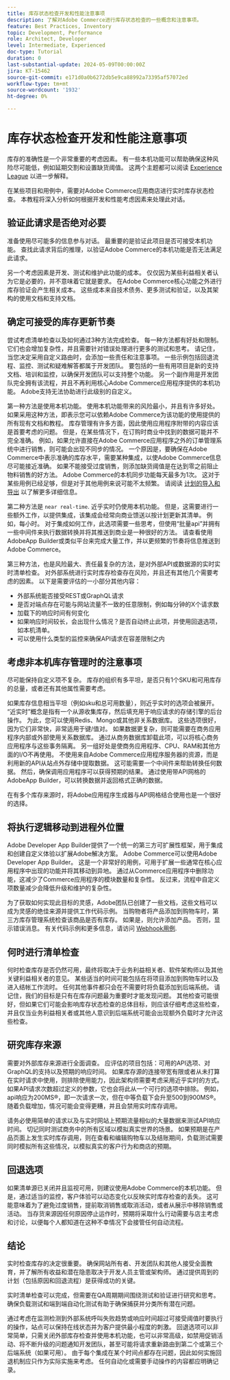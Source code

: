 ```yaml
---
title: 库存状态检查开发和性能注意事项
description: 了解对Adobe Commerce进行库存状态检查的一些概念和注意事项。
feature: Best Practices, Inventory
topic: Development, Performance
role: Architect, Developer
level: Intermediate, Experienced
doc-type: Tutorial
duration: 0
last-substantial-update: 2024-05-09T00:00:00Z
jira: KT-15462
source-git-commit: e171d0a0b6272db5e9ca88992a73395af57072ed
workflow-type: tm+mt
source-wordcount: '1932'
ht-degree: 0%

---
```



# 库存状态检查开发和性能注意事项

库存的准确性是一个非常重要的考虑因素。 有一些本机功能可以帮助确保这种风险尽可能低，例如延期交割和设置缺货阈值。 这两个主题都可以阅读 [Experience League](https://experienceleague.adobe.com/en/docs/commerce-admin/inventory/configuration/backorders) 以进一步解释。

在某些项目和用例中，需要对Adobe Commerce应用商店进行实时库存状态检查。 本教程将深入分析如何根据开发和性能考虑因素来处理此对话。

## 验证此请求是否绝对必要

准备使用尽可能多的信息参与对话。 最重要的是验证此项目是否可接受本机功能。 查找此请求背后的推理，以验证Adobe Commerce的本机功能是否无法满足此请求。

另一个考虑因素是开发、测试和维护此功能的成本。 仅仅因为某些利益相关者认为它是必要的，并不意味着它就是要求。 在Adobe Commerce核心功能之外进行库存验证会产生相关成本。 这些成本来自技术债务、更多测试和验证，以及其架构的使用文档和支持文档。

## 确定可接受的库存更新节奏

尝试考虑清单检查以及如何通过3种方法完成检查。 每一种方法都有好处和限制。 它们也会增加复杂性，并且需要针对错误处理进行更多的测试和思考。 请记住，当您决定采用自定义路由时，会添加一些责任和注意事项。 一些示例包括回退流程、监控、测试和疑难解答都属于开发团队。 要包括的一些有用项目是新的支持文档、培训和监控，以确保开发团队可以支持整个功能。 另一个副作用是开发团队完全拥有该流程，并且不再利用核心Adobe Commerce应用程序提供的本机功能。 Adobe支持无法协助进行此级别的自定义。

第一种方法是使用本机功能。 使用本机功能带来的风险最小，并且有许多好处。 如果采用这种方法，即表示您可以依赖Adobe Commerce为该功能的使用提供的所有现有文档和教程。 库存管理有许多方面，因此使用应用程序附带的内容应该是首要考虑的问题。 但是，在某些情况下，在订购时商业中找到的数据可能并不完全准确。 例如，如果允许直接在Adobe Commerce应用程序之外的订单管理系统中进行销售，则可能会出现不同步的情况。 一个原因是，要确保在Adobe Commerce中表示准确的库存水平，需要某种集成，以使Adobe Commerce信息尽可能接近准确。 如果不能接受过度销售，则添加缺货阈值是在达到零之前阻止物料销售的好方法。 Adobe Commerce的本机同步功能每天最多为1次。 这对于某些用例已经足够，但是对于其他用例来说可能不太频繁。 请阅读 [计划的导入和导出](https://experienceleague.adobe.com/en/docs/commerce-admin/systems/data-transfer/data-scheduled-import-export) 以了解更多详细信息。

第二种方法是 `near real-time`. 近乎实时仍使用本机功能。 但是，这需要进行一些额外工作，以提供集成，该集成会经常向商业馈送以按计划更新其清单。 例如，每小时。 对于集成如何工作，此选项需要一些思考，但使用“批量api”并拥有一些中间件来执行数据转换并将其推送到商业是一种很好的方法。 请查看使用AdobeApp Builder或类似平台来完成大量工作，并以更频繁的节奏将信息推送到Adobe Commerce。

第三种方法，也是风险最大、责任最复杂的方法，是对外部API或数据源的实时实时清单检查。 对外部系统进行实时库存检查存在风险，并且还有其他几个需要考虑的因素。 以下是需要评估的一小部分其他内容：

* 外部系统能否接受REST或GraphQL请求
* 是否对端点存在可能与网站流量不一致的任意限制，例如每分钟的X个请求数
* 加载下的响应时间有何变化
* 如果响应时间较长，会出现什么情况？是否自动终止此项，并使用回退选项，如本机清单。
* 可以使用什么类型的监控来确保API请求在容差限制之内

## 考虑非本机库存管理时的注意事项

尽可能保持自定义项不复杂。
库存的组织有多平坦，是否只有1个SKU和可用库存的总量，或者还有其他属性需要考虑。

如果库存信息相当平坦（例如sku和总可用数量），则近乎实时的选项会被展开。 “近实时”概念是指有一个从源收集库存，然后填充用于响应请求的存储引擎的后台操作。 为此，您可以使用Redis、Mongo或其他非关系数据库。 这些选项很好，因为它们非常快，非常适用于键/值对。 如果数据更复杂，则可能需要在商务应用程序内部或外部使用关系数据库。 通过从商务数据库卸载此项，可以将核心商务应用程序与这些事务隔离。 另一组好处是使商务应用程序、CPU、RAM和其他方面的I/O不再使用。 不使用来自Adobe Commerce应用程序服务器的资源，而是利用新的API从站点外存储中提取数据。  这可能需要一个中间件来帮助转换任何数据。 然后，确保调用应用程序可以获得预期的结果。 通过使用带API网格的AdobeApp Builder，可以转换数据并返回格式正确的数据。

在有多个库存来源时，将Adobe应用程序生成器与API网格结合使用也是一个很好的选择。


## 将执行逻辑移动到进程外位置

Adobe Developer App Builder提供了一个统一的第三方可扩展性框架，用于集成和创建自定义体验以扩展Adobe解决方案。 Adobe Commerce可以使用Adobe Developer App Builder。 这是一个非常好的用例，可用于扩展一些通常在核心应用程序中出现的功能并将其移动到异地。 通过从Commerce应用程序中删除功能，这减少了Commerce应用程序的模块数量和复杂性。 反过来，流程中自定义项数量减少会降低升级和维护的复杂性。

为了获取如何实现此目标的灵感，Adobe团队已创建了一些文档，这些文档可以成为灵感的绝佳来源并提供工作代码示例。 当购物者将产品添加到购物车时，第三方库存管理系统检查该商品是否有库存。 如果是，则允许添加产品。 否则，显示错误消息。  有关代码示例和更多信息，请访问 [Webhook用例](https://developer.adobe.com/commerce/extensibility/webhooks/use-cases/#add-product-to-cart).

## 何时进行清单检查

何时检查库存是否仍然可用，最终将取决于业务利益相关者、软件架构师以及其他关键利益相关者的意见。 某些适当的时间可能包括在将项目添加到购物车时以及进入结帐工作流时。 任何其他事件都只会在不需要时将负载添加到后端系统。 请记住，我们的目标是只有在库存问题最为重要时才能发现问题。 其他检查可能很好，但如果它们可能会影响库存状态检查的总体目标，则应该仔细考虑这些检查，并且仅当业务利益相关者或其他人意识到后端系统可能会出现额外负载时才允许这些检查。

## 研究库存来源

需要对外部库存来源进行全面调查。 应评估的项目包括：可用的API选项、对GraphQL的支持以及预期的响应时间。 如果库存源的连接带宽有限或者从未打算在实时请求中使用，则排除使用能力，因此架构师需要考虑采用近乎实时的方式。  如果API请求次数超过定义的参数，它也会将此从一个可行的选项中排除。  例如，api响应为200MS®，即一次请求一次，但在中等负载下会升至500到900MS®。  随着负载增加，情况可能会变得更糟，并且会禁用实时库存调用。

请务必使用简单的请求以及与实时网站上预期流量相似的大量数据来测试API响应时间。 切记同时测试商务中的所有区域以模拟真实世界的场景。 如果预期是在产品页面上发生实时库存调用，则在查看和编辑购物车以及结账期间，负载测试需要同时模拟所有这些情况，以模拟真实的客户行为和商店的预期。

## 回退选项

如果清单源已关闭并且监视可用，则建议使用Adobe Commerce的本机功能。 但是，通过适当的监控，客户体验可以动态变化以反映实时库存检查的丢失。 这可能意味着为了避免过度销售，提前取消销售或取消活动，或者从展示中移除销售或活动。 当存货来源因任何原因停止运作时，预期将采取什么行动需要与店主考虑和讨论，以便每个人都知道在这种不幸情况下会接管任何自动流程。

## 结论

实时检查库存的决定很重要。 确保网站所有者、开发团队和其他人接受全面教育，并了解所有收益和潜在隐患取决于开发人员主管或架构师。 通过提供周到的计划（包括原因和回退流程）是获得成功的关键。

实时清单检查可以完成，但需要在QA周期期间围绕测试和验证进行研究和思考。 确保负载测试和端到端自动化测试有助于确保捕获并分类所有潜在问题。

通过考虑在监测检测到外部系统呼叫失败趋势或响应时间超过可接受阈值时要执行的操作，站点可以保持在线状态并为客户提供最小程度的刺激。 回退选项可以非常简单，只需关闭外部库存检查并使用本机功能，也可以非常高级，如禁用促销活动、将不断升级的问题通知开发团队，甚至可能将请求重新路由到第二个或第三个后端系统（如果可用）。 由于每个集成在某个时间点都存在问题，因此如何实施回退机制应只作为实际实施来考虑。 任何自动化或需要手动操作的内容都应明确记录。
